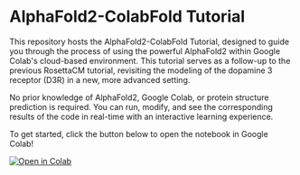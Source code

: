 # AlphaFold2-ColabFold Tutorial

This repository hosts the AlphaFold2-ColabFold Tutorial, designed to guide you through the process of using the powerful AlphaFold2 within Google Colab's cloud-based environment. This tutorial serves as a follow-up to the previous RosettaCM tutorial, revisiting the modeling of the dopamine 3 receptor (D3R) in a new, more advanced setting.

No prior knowledge of AlphaFold2, Google Colab, or protein structure prediction is required. You can run, modify, and see the corresponding results of the code in real-time with an interactive learning experience.

To get started, click the button below to open the notebook in Google Colab!

[![Open in Colab](https://colab.research.google.com/assets/colab-badge.svg)](https://colab.research.google.com/github/YOUR_GITHUB_USERNAME/REPO_NAME/blob/main/notebook.ipynb)

